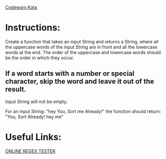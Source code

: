 
[Codewars Kata](https://www.codewars.com/kata/capitals-first/javascript)
# Instructions:

Create a function that takes an input String and returns a String, where all the uppercase words of the input String are in front and all the lowercase words at the end. The order of the uppercase and lowercase words should be the order in which they occur.

## If a word starts with a number or special character, skip the word and leave it out of the result.

Input String will not be empty.

For an input String: "hey You, Sort me Already!" the function should return: "You, Sort Already! hey me"

# Useful Links:
[ONLINE REGEX TESTER](https://regex101.com/)
